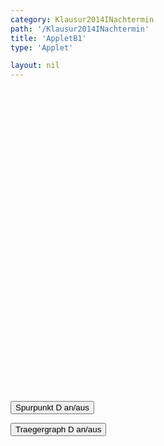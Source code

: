 ```yaml
---
category: Klausur2014INachtermin
path: '/Klausur2014INachtermin'
title: 'AppletB1'
type: 'Applet'

layout: nil
---
```

<link type="text/css" href="https://cdnjs.cloudflare.com/ajax/libs/jsxgraph/0.99.6/jsxgraph.css"><link rel="stylesheet" type="text/css" href="//cdnjs.cloudflare.com/ajax/libs/jsxgraph/0.99.7/jsxgraph.css" />
<div id="64ed75be-d2d2-4cb9-bd47-c719b651db76" class="jxgbox" style="width:500px; height:500px">
<script type="text/javascript">

	const board_b1 = JXG.JSXGraph.initBoard('64ed75be-d2d2-4cb9-bd47-c719b651db76', {
    							boundingbox: [-9, 13, 7, -3],
                  axis: true
              });
			  var tracestate_b1=false; 
var gs	= false;		  
var phi_b1 = board.create('slider',[[-8.5,11], [-0.5,11], [90,130,257.4]], {name:'&phi;', label:{size:5, fontsize:15}}) ;    
var A_b1 = board.create('point', [0,0], {color:'red', fixed:true, name:'A', size:2, label:{fontsize:15}});
var B_b1 = board.create('point', [4,-2], {color:'red', fixed:true, name:'B', size:2, label:{fontsize:15}});
var C_b1 = board.create('point', [5,1], {color:'red', fixed:true, name:'C', size:2, label:{fontsize:15}});
var D_b1 = board.create('point', [function(){return 6*Math.sin(phi_b1.Value()/180*Math.PI)-1;}, function(){return 9*Math.cos(phi_b1.Value()/180*Math.PI)*Math.cos(phi_b1.Value()/180*Math.PI)+3;}], {name:'D', fixed:true, color:'green', trace:function(){return tracestate_b1;}, size:2, label:{fontsize:15}});
board.create('polygon', [A_b1,B_b1,C_b1,D_b1]);
var ADC = board.create('angle', [A,D,C], {orthotype:'sectordot'})
var NR_T = board.create('text', [-8, 12, '2014 NT 1 B1'], {fontsize:18})
var alpha_T = board.create('text', [-8,2, function(){return '&alpha; = ' + JXG.toFixed(ADC.Value()/Math.PI * 180,2)+ '°';}], {fontsize:18});
var area_T = board.create('text', [-8,1, function() {return'A(' + JXG.toFixed(phi_b1.Value(),2) + '°) = ' + JXG.toFixed(-22.5*Math.sin(phi_b1.Value()*Math.PI/180)*Math.sin(phi_b1.Value()*Math.PI/180)-3*Math.sin(phi_b1.Value()/180*Math.PI)+37.5,2);}], {fontsize:18});

board.create('segment', [A_b1,D_b1], {color:'green'});
board.create('segment', [C_b1,D_b1], {color:'green'});
board.create('functiongraph', [x => -2.25 * x * x -0.5 * x + 11.75], {visible:function(){return gs;}, name:'p', withLabel:function(){return gs;}, label:{fontsize:15}})


function changestate() {
if(tracestate){
D_b1.clearTrace();
tracestate=false;
}else{
tracestate=true;
}
}

function changestate2() {
if(gs){
gs=false;
}else{
gs=true;
}
}

  </script>
  </div>
<form><input type='button' value="Spurpunkt D an/aus" onClick="changestate();"></form>
<form><input type='button' value="Traegergraph D an/aus" onClick="changestate2();"></form>